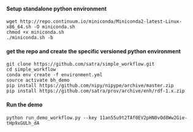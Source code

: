 
#### Setup standalone python environment
```
wget http://repo.continuum.io/miniconda/Miniconda2-latest-Linux-x86_64.sh -O miniconda.sh
chmod +x miniconda.sh
./miniconda.sh -b
```

#### get the repo and create the specific versioned python environment
```
git clone https://github.com/satra/simple_workflow.git
cd simple_workflow
conda env create -f environment.yml
source activate bh_demo
pip install https://github.com/nipy/nipype/archive/master.zip
pip install https://github.com/satra/prov/archive/enh/rdf-1.x.zip
```

#### Run the demo

```
python run_demo_workflow.py --key 11an55u9t2TAf0EV2pHN0vOd8Ww2Gie-tHp9xGULh_dA
```